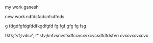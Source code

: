 my work ganesh

new work
ndfdsfadsnfsdfnds

g
fdgdfgfdgfddfkgdfgfd
fg
fgf
gfg
fg
fsg

fkfk;fvf;lvdsv';l'''sfv;knfvsnvsfsdfccvcxvxcvcsdfdfdsfvn
cvxcvxcvxcvx
